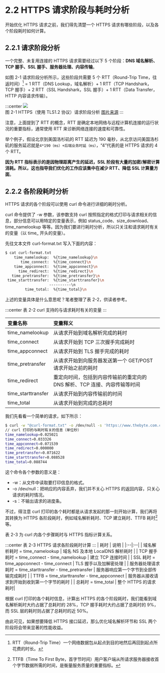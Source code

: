 # 2.2 HTTPS 请求阶段与耗时分析

开始优化 HTTPS 请求之前，我们得先清楚一个 HTTPS 请求有哪些阶段，以及各个阶段耗时如何计算。

## 2.2.1 请求阶段分析

一个完整、未复用连接的 HTTPS 请求需要经过以下 5 个阶段：**DNS 域名解析、TCP 握手、SSL 握手、服务器处理、内容传输**。

如图 2-1 请求阶段分析所示，这些阶段共需要 5 个 RTT（Round-Trip Time，往返时间）[^2] = 1 RTT（DNS Lookup，域名解析）+ 1 RTT（TCP Handshark，TCP 握手）+ 2 RTT（SSL Handshark，SSL 握手）+ 1 RTT（Data Transfer，HTTP 内容请求传输）。

:::center
  ![](../assets/http-process.png)<br/>
  图 2-1 HTTPS（使用 TLS1.2 协议）请求阶段分析 [图片来源](https://blog.cloudflare.com/a-question-of-timing)
:::

注意，上面提到了 RTT 的概念，RTT 是确定本地网络与远程计算机连接的运行状况的重要指标，通常使用 RTT 来诊断网络连接的速度和可靠性。

举个例子，假设北京到美国洛杉矶的 RTT 延迟为 190 毫秒，从北京访问美国洛杉矶的服务延迟就是`4*190（ms）+后端业务时延（ms）`，“4”代表的是 HTTPS 请求的 4 个 RTT。

**因为 RTT 指标表示的是因物理距离产生的延迟，SSL 阶段有大量的加密/解密计算消耗。所以，这也指导我们优化的工作应该集中在减少 RTT、降低 SSL 计算量方面**。

## 2.2.2 各阶段耗时分析

HTTPS 请求的各个阶段可以使用 curl 命令进行详细的耗时分析。

curl 命令提供了 -w 参数，该参数支持 curl 按照指定的格式打印与请求相关的信息，部分信息可以用特定的变量表示，例如 status_code、size_download、time_namelookup 等等。因为我们要进行耗时分析，所以只关注和请求耗时有关的变量（以 time_ 开头的变量）。

先往文本文件 curl-format.txt 写入下面的内容：

```bash
$ cat curl-format.txt
    time_namelookup:  %{time_namelookup}\n
       time_connect:  %{time_connect}\n
    time_appconnect:  %{time_appconnect}\n
      time_redirect:  %{time_redirect}\n
   time_pretransfer:  %{time_pretransfer}\n
 time_starttransfer:  %{time_starttransfer}\n
                    ----------\n
         time_total:  %{time_total}\n
```

上述的变量具体是什么意思呢？笔者整理了表 2-2，供读者参考。

:::center
表 2-2 curl 支持的与请求耗时有关的变量
:::

| 变量名称 | 变量释义 |
|:--|:--|
| time_namelookup | 从请求开始到域名解析完成的耗时 |
| time_connect | 从请求开始到 TCP 三次握手完成耗时 |
| time_appconnect | 从请求开始到 TLS 握手完成的耗时 |
| time_pretransfer | 从请求开始到向服务器发送第一个 GET/POST 请求开始之前的耗时 |
| time_redirect | 重定向时间，包括到内容传输前的重定向的 DNS 解析、TCP 连接、内容传输等时间 |
| time_starttransfer | 从请求开始到内容传输前的时间 |
| time_total | 从请求开始到完成的总耗时 |


我们先看看一个简单的请求，如下所示：

```bash
$ curl -w "@curl-format.txt" -o /dev/null -s 'https://www.thebyte.com.cn/'
// curl 打印的与耗时有关的信息（单位秒）
time_namelookup=0.025021
time_connect=0.033326
time_appconnect=0.071539
time_redirect=0.000000
time_pretransfer=0.071622
time_starttransfer=0.088528
time_total=0.088744
```
这个命令各个参数的意义是：
- -w：从文件中读取要打印信息的格式。
- -o /dev/null：把响应的内容丢弃，我们并不关心 HTTPS 的返回内容，只关心请求的耗时情况。
- -s：不输出请求的进度条。

不过，得注意 curl 打印的各个耗时都是从请求发起的那一刻开始计算，我们再将其转换为 HTTPS 各阶段耗时，例如域名解析耗时、TCP 建立耗时、TTFB 耗时[^3]等。

表 2-3 为 curl 内各个步骤耗时与 HTTPS 指标计算关系。

:::center
表 2-3 HTTPS 请求各阶段耗时计算
:::
| 耗时 | 说明 |
|:--|:--|
| 域名解析耗时 = time_namelookup | 域名 NS 及本地 LocalDNS 解析耗时 |
| TCP 握手耗时 = time_connect - time_namelookup | 建立 TCP 连接时间 |
| SSL 耗时 = time_appconnect - time_connect | TLS 握手以及加解密处理 |
| 服务器处理请求耗时 = time_starttransfer - time_pretransfer | 服务器响应第一个字节到全部传输完成耗时 |
| TTFB  = time_starttransfer - time_appconnect | 服务器从接收请求到开始到收到第一个字节的耗时 |
| 总耗时 = time_total | 整个 HTTPS 的请求耗时|


根据 curl 打印的各个耗时信息，计算出 HTTPS 的各个阶段耗时，我们能看到域名解析耗时大约占据了总耗时的 28%，TCP 握手耗时大约占据了总耗时的 9%，而 SSL 层的耗时则占据了总耗时的近 50%。

由此可见，如果想要降低 HTTPS 接口延迟，那么优化域名解析环节和 SSL 两个阶段将会带来显著的性能收益。

[^1]: 参见 https://blog.cloudflare.com/a-question-of-timing/
[^2]: RTT（Round-Trip Time）一个网络数据包从起点到目的地然后再回到起点所花费的时长。
[^3]: TTFB（Time To First Byte，首字节时间）用户客户端从所请求服务器接收首个字节数据所需的时间，是衡量服务质量的重要指标。


